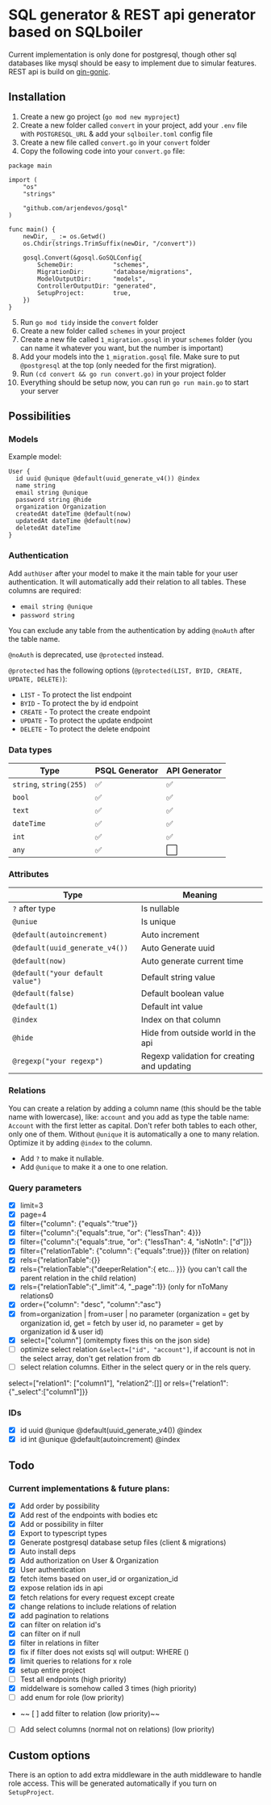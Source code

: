 # SQL generator & REST api generator based on SQLboiler

Current implementation is only done for postgresql, though other sql databases like mysql should be easy to implement due to simular features. REST api is build on [gin-gonic](github.com/gin-gonic/gin).

## Installation

1. Create a new go project (`go mod new myproject`)
2. Create a new folder called `convert` in your project, add your `.env` file with `POSTGRESQL_URL` & add your `sqlboiler.toml` config file
3. Create a new file called `convert.go` in your `convert` folder
4. Copy the following code into your `convert.go` file:

```
package main

import (
	"os"
	"strings"

	"github.com/arjendevos/gosql"
)

func main() {
	newDir, _ := os.Getwd()
	os.Chdir(strings.TrimSuffix(newDir, "/convert"))

	gosql.Convert(&gosql.GoSQLConfig{
		SchemeDir:           "schemes",
		MigrationDir:        "database/migrations",
		ModelOutputDir:      "models",
		ControllerOutputDir: "generated",
		SetupProject:        true,
	})
}
```

5. Run `go mod tidy` inside the `convert` folder
6. Create a new folder called `schemes` in your project
7. Create a new file called `1_migration.gosql` in your `schemes` folder (you can name it whatever you want, but the number is important)
8. Add your models into the `1_migration.gosql` file. Make sure to put `@postgresql` at the top (only needed for the first migration).
9. Run `(cd convert && go run convert.go)` in your project folder
10. Everything should be setup now, you can run `go run main.go` to start your server

## Possibilities

### Models

Example model:

```
User {
  id uuid @unique @default(uuid_generate_v4()) @index
  name string
  email string @unique
  password string @hide
  organization Organization
  createdAt dateTime @default(now)
  updatedAt dateTime @default(now)
  deletedAt dateTime
}
```

### Authentication

Add `authUser` after your model to make it the main table for your user authentication. It will automatically add their relation to all tables. These columns are required:

- `email string @unique`
- `password string`

You can exclude any table from the authentication by adding `@noAuth` after the table name.

`@noAuth` is deprecated, use `@protected` instead.

`@protected` has the following options (`@protected(LIST, BYID, CREATE, UPDATE, DELETE)`):

- `LIST` - To protect the list endpoint
- `BYID` - To protect the by id endpoint
- `CREATE` - To protect the create endpoint
- `UPDATE` - To protect the update endpoint
- `DELETE` - To protect the delete endpoint

### Data types

| Type                    | PSQL Generator     | API Generator        |
| ----------------------- | ------------------ | -------------------- |
| `string`, `string(255)` | :white_check_mark: | :white_check_mark:   |
| `bool`                  | :white_check_mark: | :white_check_mark:   |
| `text`                  | :white_check_mark: | :white_check_mark:   |
| `dateTime`              | :white_check_mark: | :white_check_mark:   |
| `int`                   | :white_check_mark: | :white_check_mark:   |
| `any`                   | :white_check_mark: | :white_large_square: |

### Attributes

| Type                             | Meaning                                     |
| -------------------------------- | ------------------------------------------- |
| `?` after type                   | Is nullable                                 |
| `@uniue`                         | Is unique                                   |
| `@default(autoincrement)`        | Auto increment                              |
| `@default(uuid_generate_v4())`   | Auto Generate uuid                          |
| `@default(now)`                  | Auto generate current time                  |
| `@default("your default value")` | Default string value                        |
| `@default(false)`                | Default boolean value                       |
| `@default(1)`                    | Default int value                           |
| `@index`                         | Index on that column                        |
| `@hide`                          | Hide from outside world in the api          |
| `@regexp("your regexp")`         | Regexp validation for creating and updating |

### Relations

You can create a relation by adding a column name (this should be the table name with lowercase), like: `account` and you add as type the table name: `Account` with the first letter as capital. Don't refer both tables to each other, only one of them. Without `@unique` it is automatically a one to many relation. Optimize it by adding `@index` to the column.

- Add `?` to make it nullable.
- Add `@unique` to make it a one to one relation.

### Query parameters

- [x] limit=3
- [x] page=4
- [x] filter={"column": {"equals":"true"}}
- [x] filter={"column":{"equals":true, "or": {"lessThan": 4}}}
- [x] filter={"column":{"equals":true, "or": {"lessThan": 4, "isNotIn": ["d"]}}
- [x] filter={"relationTable": {"column": {"equals":true}}} (filter on relation)
- [x] rels={"relationTable":{}}
- [x] rels={"relationTable":{"deeperRelation":{ etc... }}} (you can't call the parent relation in the child relation)
- [x] rels={"relationTable":{"\_limit":4, "\_page":1}} (only for nToMany relations0
- [x] order={"column": "desc", "column":"asc"}
- [x] from=organization | from=user | no parameter (organization = get by organization id, get = fetch by user id, no parameter = get by organization id & user id)
- [x] select=["column"] (omitempty fixes this on the json side)
- [ ] optimize select relation `&select=["id", "account"]`, if account is not in the select array, don't get relation from db
- [ ] select relation columns. Either in the select query or in the rels query.

select=["relation1": ["column1"], "relation2":[]]
or rels={"relation1":{"\_select":["column1"]}}

### IDs

- [x] id uuid @unique @default(uuid_generate_v4()) @index
- [x] id int @unique @default(autoincrement) @index

## Todo

### Current implementations & future plans:

- [x] Add order by possibility
- [x] Add rest of the endpoints with bodies etc
- [x] Add or possibility in filter
- [x] Export to typescript types
- [x] Generate postgresql database setup files (client & migrations)
- [x] Auto install deps
- [x] Add authorization on User & Organization
- [x] User authentication
- [x] fetch items based on user_id or organization_id
- [x] expose relation ids in api
- [x] fetch relations for every request except create
- [x] change relations to include relations of relation
- [x] add pagination to relations
- [x] can filter on relation id's
- [x] can filter on if null
- [x] filter in relations in filter
- [x] fix if filter does not exists sql will output: WHERE ()
- [x] limit queries to relations for x role
- [x] setup entire project
- [ ] Test all endpoints (high priority)
- [x] middelware is somehow called 3 times (high priority)
- [ ] add enum for role (low priority)
- ~~ [ ] add filter to relation (low priority)~~
- [ ] Add select columns (normal not on relations) (low priority)

## Custom options

There is an option to add extra middleware in the auth middleware to handle role access. This will be generated automatically if you turn on `SetupProject`.
